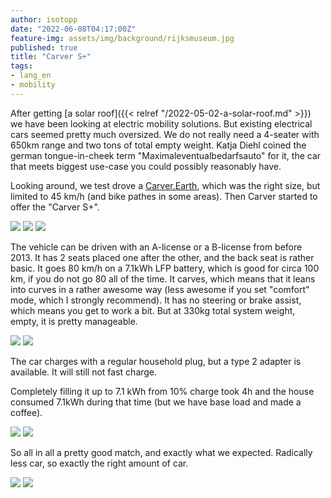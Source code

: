 ```yaml
---
author: isotopp
date: "2022-06-08T04:17:00Z"
feature-img: assets/img/background/rijksmuseum.jpg
published: true
title: "Carver S+"
tags:
- lang_en
- mobility
---
```


After getting [a solar roof]({{< relref "/2022-05-02-a-solar-roof.md" >}}) we have been looking at electric mobility solutions.
But existing electrical cars seemed pretty much oversized.
We do not really need a 4-seater with 650km range and two tons of total empty weight.
Katja Diehl coined the german tongue-in-cheek term "Maximaleventualbedarfsauto" for it, the car that meets biggest use-case you could possibly reasonably have.

Looking around, we test drove a [Carver.Earth](https://carver.earth/), which was the right size, but limited to 45 km/h (and bike pathes in some areas).
Then Carver started to offer the "Carver S+".

![](/uploads/2022/06/carver1.jpg)
![](/uploads/2022/06/carver2.jpg)
![](/uploads/2022/06/carver3.jpg)

The vehicle can be driven with an A-license or a B-license from before 2013.
It has 2 seats placed one after the other, and the back seat is rather basic.
It goes 80 km/h on a 7.1kWh LFP battery, which is good for circa 100 km, if you do not go 80 all of the time.
It carves, which means that it leans into curves in a rather awesome way (less awesome if you set "comfort" mode, which I strongly recommend).
It has no steering or brake assist, which means you get to work a bit.
But at 330kg total system weight, empty, it is pretty manageable.

![](/uploads/2022/06/carver4.jpg)
![](/uploads/2022/06/carver5.jpg)

The car charges with a regular household plug, but a type 2 adapter is available.
It will still not fast charge.

Completely filling it up to 7.1 kWh from 10% charge took 4h and the house consumed 7.1kWh during that time (but we have base load and made a coffee).

![](/uploads/2022/06/carver6.jpg)
![](/uploads/2022/06/carver7.png)

So all in all a pretty good match, and exactly what we expected.
Radically less car, so exactly the right amount of car.

![](/uploads/2022/06/carver8.jpg)
![](/uploads/2022/06/carver9.jpg)
